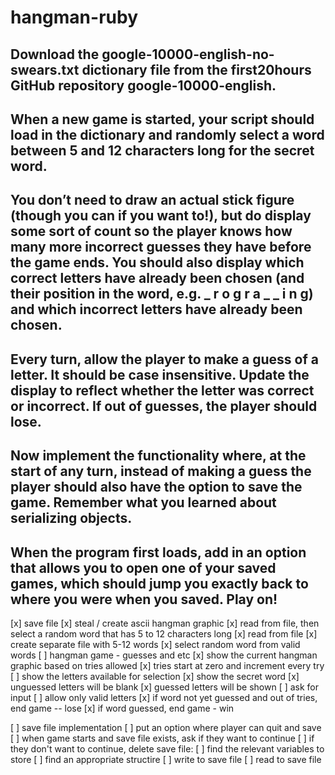 # hangman-ruby


## Download the google-10000-english-no-swears.txt dictionary file from the first20hours GitHub repository google-10000-english.

## When a new game is started, your script should load in the dictionary and randomly select a word between 5 and 12 characters long for the secret word.

## You don’t need to draw an actual stick figure (though you can if you want to!), but do display some sort of count so the player knows how many more incorrect guesses they have before the game ends. You should also display which correct letters have already been chosen (and their position in the word, e.g. _ r o g r a _ _ i n g) and which incorrect letters have already been chosen.

## Every turn, allow the player to make a guess of a letter. It should be case insensitive. Update the display to reflect whether the letter was correct or incorrect. If out of guesses, the player should lose.

## Now implement the functionality where, at the start of any turn, instead of making a guess the player should also have the option to save the game. Remember what you learned about serializing objects.

## When the program first loads, add in an option that allows you to open one of your saved games, which should jump you exactly back to where you were when you saved. Play on!





[x] save file
[x] steal / create ascii hangman graphic
[x] read from file, then select a random word that has 5 to 12 characters long
    [x] read from file
    [x] create separate file with 5-12 words
    [x] select random word from valid words
[ ] hangman game - guesses and etc
    [x] show the current hangman graphic based on tries allowed
        [x] tries start at zero and increment every try
    [ ] show the letters available for selection
    [x] show the secret word
        [x] unguessed letters will be blank
        [x] guessed letters will be shown
    [ ] ask for input
        [ ] allow only valid letters
    [x] if word not yet guessed and out of tries, end game -- lose
    [x] if word guessed, end game - win

[ ] save file implementation
    [ ] put an option where player can quit and save
    [ ] when game starts and save file exists, ask if they want to continue
    [ ] if they don't want to continue, delete save file:
    [ ] find the relevant variables to store
    [ ] find an appropriate structire
    [ ] write to save file
    [ ] read to save file

